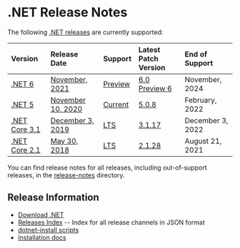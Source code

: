# .NET Release Notes

The following [.NET releases](../releases.md) are currently supported:

|  Version  | Release Date | Support | Latest Patch Version | End of Support |
| :-- | :-- | :-- | :-- | :-- |
| [.NET 6](6.0/README.md) | [November, 2021](https://devblogs.microsoft.com/dotnet/announcing-net-6-preview-5/) | [Preview][policies] | [6.0 Preview 6][6.0 Preview 6] | November, 2024 |
| [.NET 5](5.0/README.md) | [November 10, 2020](https://devblogs.microsoft.com/dotnet/announcing-net-5-0/) | [Current][policies] | [5.0.8][5.0.8] | February, 2022 |
| [.NET Core 3.1](3.1/README.md) | [December 3, 2019](https://devblogs.microsoft.com/dotnet/announcing-net-core-3-1/) | [LTS][policies] | [3.1.17][3.1.17] | December 3, 2022 |
| [.NET Core 2.1](2.1/README.md) | [May 30, 2018](https://devblogs.microsoft.com/dotnet/announcing-net-core-2-1/) | [LTS][policies] | [2.1.28][2.1.28] | August 21, 2021 |

You can find release notes for all releases, including out-of-support releases, in the [release-notes](.) directory.

[6.0 Preview 6]: 6.0/preview/6.0.0-preview.6.md
[5.0.8]: 5.0/5.0.8/5.0.8.md
[3.1.17]: 3.1/3.1.17/3.1.17.md
[2.1.28]: 2.1/2.1.28/2.1.28.md

## Release Information

* [Download .NET](https://dotnet.microsoft.com/download/dotnet)
* [Releases Index][releases-index.json] -- Index for all release channels in JSON format
* [dotnet-install scripts](https://docs.microsoft.com/dotnet/core/tools/dotnet-install-script)
* [Installation docs](https://docs.microsoft.com/dotnet/core/install/)

[releases-index.json]: https://dotnetcli.blob.core.windows.net/dotnet/release-metadata/releases-index.json
[policies]: ../release-policies.md

